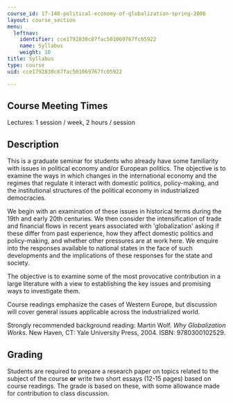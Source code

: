 ```yaml
---
course_id: 17-148-political-economy-of-globalization-spring-2006
layout: course_section
menu:
  leftnav:
    identifier: cce1792830c87fac501069767fc05922
    name: Syllabus
    weight: 10
title: Syllabus
type: course
uid: cce1792830c87fac501069767fc05922

---
```


Course Meeting Times
--------------------

Lectures: 1 session / week, 2 hours / session

Description
-----------

This is a graduate seminar for students who already have some familiarity with issues in political economy and/or European politics. The objective is to examine the ways in which changes in the international economy and the regimes that regulate it interact with domestic politics, policy-making, and the institutional structures of the political economy in industrialized democracies.

We begin with an examination of these issues in historical terms during the 19th and early 20th centuries. We then consider the intensification of trade and financial flows in recent years associated with 'globalization' asking if these differ from past experience, how they affect domestic politics and policy-making, and whether other pressures are at work here. We enquire into the responses available to national states in the face of such developments and the implications of these responses for the state and society.

The objective is to examine some of the most provocative contribution in a large literature with a view to establishing the key issues and promising ways to investigate them.

Course readings emphasize the cases of Western Europe, but discussion will cover general issues applicable across the industrialized world.

Strongly recommended background reading: Martin Wolf. _Why Globalization Works_. New Haven, CT: Yale University Press, 2004. ISBN: 9780300102529.

Grading
-------

Students are required to prepare a research paper on topics related to the subject of the course **or** write two short essays (12-15 pages) based on course readings. The grade is based on these, with some allowance made for contribution to class discussion.